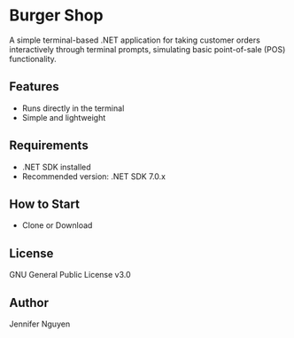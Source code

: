 # Burger Shop
A simple terminal-based .NET application for taking customer orders interactively through terminal prompts, simulating basic point-of-sale (POS) functionality.

## Features
- Runs directly in the terminal
- Simple and lightweight

## Requirements
- .NET SDK installed
- Recommended version: .NET SDK 7.0.x

## How to Start
- Clone or Download

## License
GNU General Public License v3.0

## Author
Jennifer Nguyen